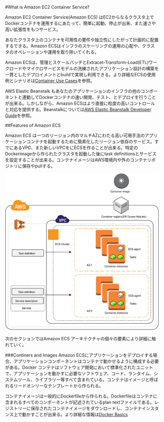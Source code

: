 #What is Amazon EC2 Container Service?

Amazon EC2 Container Service(Amazon ECS) はEC2からなるクラスタ上でDockerコンテナを運用するにあたって、簡単に起動、停止が出来、また速さや高い拡張性をもつサービス。

あなたクラスタ上のコンテナを可用性の要件や独立性にしたがって計画的に配置するできる。Amazon ECSはインフラのスケーリングの運用の心配や、クラスタのオペレーションや運用を取り除いてくれる。

Amazon ECSは、管理とスケールバッチとExtracet-Transform-Load(ETL)ワークロードやマイクロサービスモデルの洗練されたアプリケーション設計の構築を一貫としたデプロイメントとbuildで実現し利用できる。より詳細なECSの使用例とシナリオは[Container Use Cases](https://aws.amazon.com/containers/use-cases/)を参照。
 
AWS Elastic Beanstalk もあなたのアプリケーションのインフラの他のコンポーネントと連動してDockerコンテナの速い開発、テスト、とデプロイを行うことが出来る。しかしながら、Amazon ECSはより直接に粒度の高いコントロールと対応を提供する。Beanstalkについては[AWS Elastic Beanstalk Developer Guide](http://docs.aws.amazon.com/elasticbeanstalk/latest/dg/)を参照。

##Features of Amazon ECS

Amazon ECS は一つのリージョン内のマルチAZにわたる高い可用手法のアプリケーションコンテナを起動するために簡素化したリージョン依存のサービス。すでにあるVPC、また新しいVPCをにECSを作ることが出来る。特定のDockerimageから作られたクラスタを起動した後にtask definitionsとサービスを設定することが出来る。コンテナイメージはAWS環境内や外のコンテナリポジトリに保存やpullする。

![fig](ecs1fig.svg)


次のセクションではAmazon ECS アーキテクチャの個々の要素により詳細に触れていく。

###Continers and Images
Amazon ECSにアプリケーションをデプロイする場合、アプリケーションコンポーネントはコンテナで動かせるように構成する必要がある。Docker コンテナはソフトウェア開発において標準化されたユニットで、アプリケーションを動かすに必要なソフトウェア、コード、ランタイム、システムツール、ライブラリー等すべて含まれている。コンテナはイメージと呼ばれるリードオンリーなテンプレートから作られる。

コンテナイメージは一般的にDockerfileから作られる。Dockerfileはコンテナに含まれるすべてのコンポーネントが記述されているplan textファイルである。レジストリーに保存されたコンテナイメージをダウンロードし、コンテナインスタンス上で動かすことが出来る。より詳細な情報は[Docker Basics](http://docs.aws.amazon.com/AmazonECS/latest/developerguide/docker-basics.html)